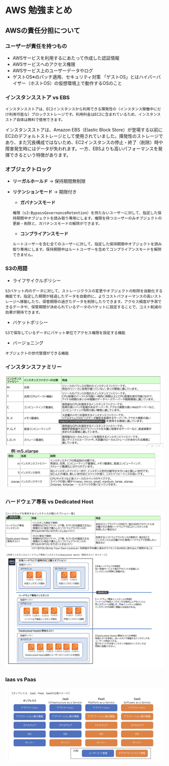 # AWS 勉強まとめ

## AWSの責任分担について

### ユーザーが責任を持つもの

- AWSサービスを利用するにあたって作成した認証情報
- AWSサービスへのアクセス権限
- AWSサービス上のユーザーデータやログ
- ゲストOS※のパッチ適用、セキュリティ対策
「ゲストOS」とはハイパーバイザー（ホストOS）の仮想環境上で動作するOSのこと

### インスタンスストア vs  EBS

```
インスタンスストアは、EC2インスタンスから利用できる揮発性の（インスタンス稼働中にだけ利用可能な）ブロックストレージです。利用料金はEC2に含まれているため、インスタンスストア自体は無料で使用できます。
```

インスタンスストアは、Amazon EBS（Elastic Block Store）が登場する以前にEC2のデフォルトストレージとして使用されていました。揮発性のストレージであり、また冗長構成ではないため、EC2インスタンスの停止・終了（削除）時や障害発生時にはデータが失われます。一方、EBSよりも高いパフォーマンスを発揮できるという特徴があります。


### オブジェクトロック

- **リーガルホールド** →  保持期間無制限
  
- **リテンションモード** → 期限付き
  - **ガバナンスモード**

  ```
  権限（s3:BypassGovernanceRetention）を持たないユーザーに対して、指定した保持期間中オブジェクトを読み取り専用にします。権限を持つユーザーのみオブジェクトの更新・削除と、ガバナンスモードの解除ができます。
  ```
  - **コンプライアンスモード**

  ```
  ルートユーザーを含む全てのユーザーに対して、指定した保持期間中オブジェクトを読み取り専用にします。保持期間中はルートユーザーを含めてコンプライアンスモードを解除できません。
  ```

### S3の用語

- ライフサイクルポリシー
```
S3バケット内のデータに対して、ストレージクラスの変更やオブジェクトの削除を自動化する機能です。指定した期間が経過したデータを自動的に、よりコストパフォーマンスの高いストレージへ移動したり、保管期限の過ぎたデータを削除したりできます。アクセス頻度が予測できるデータや、保管期間が決められているデータのバケットに設定することで、コスト削減の効果が期待できます。
```
- バケットポリシー
```
S3で保存しているデータにバケット単位でアクセス権限を設定する機能
```
- バージョニング
```
オブジェクトの世代管理ができる機能
```

### インスタンスファミリー
![Alt text](IMG_6387.png)
![Alt text](IMG_6386.png)

### ハードウェア専有 vs Dedicated Host
![Alt text](IMG_6385.png)
![Alt text](IMG_6384.png)

### Iaas vs Paas
![](<Infrastructure as a Service.png>)

